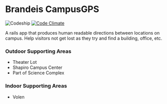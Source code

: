 # Brandeis CampusGPS

![Codeship](https://codeship.com/projects/bb38b790-c46c-0132-bf85-1a3509ce6b71/status?branch=master)
[![Code Climate](https://codeclimate.com/github/qxx/Brandeis-CampusGPS/badges/gpa.svg)](https://codeclimate.com/github/qxx/Brandeis-CampusGPS)

A rails app that produces human readable directions between locations on campus. Help visitors not get lost as they try and find a building, office, etc.

### Outdoor Supporting Areas
* Theater Lot
* Shapiro Campus Center
* Part of Science Complex

### Indoor Supporting Areas
* Volen
